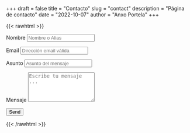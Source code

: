 +++
draft = false
title = "Contacto"
slug = "contact"
description = "Página de contacto"
date = "2022-10-07"
author = "Anxo Portela"
+++

{{< rawhtml >}}
<script type="text/javascript">var submitted=false;</script>
<iframe name="hidden_iframe" id="hidden_iframe" style="display:none;" 
onload="if(submitted) {window.location='/es/thankyou';}"></iframe>

<form action="https://docs.google.com/forms/u/0/d/e/1FAIpQLSc1ov8p4HEO5lqdiXZTHVK6FNIcc1VX_uk4J4VgdpHNK1cbUg/formResponse" method="post" target="hidden_iframe" onsubmit="submitted=true">
  <label>Nombre</label>
        <input type="text" placeholder="Nombre o Alias" class="form-input" name="entry.2005620554" required>

  <label>Email</label>
        <input type="email" placeholder="Dirección email válida" class="form-input" name="entry.1045781291" required>

   <label>Asunto</label>
        <input type="text" placeholder="Asunto del mensaje" class="form-input" name="entry.1065046570" required>

   <label>Mensaje</label>
        <textarea rows="5" placeholder="Escribe tu mensaje ..." class="form-input" name="entry.839337160" required></textarea>

   <button type="submit">Send</button>
</form>
{{< /rawhtml >}}